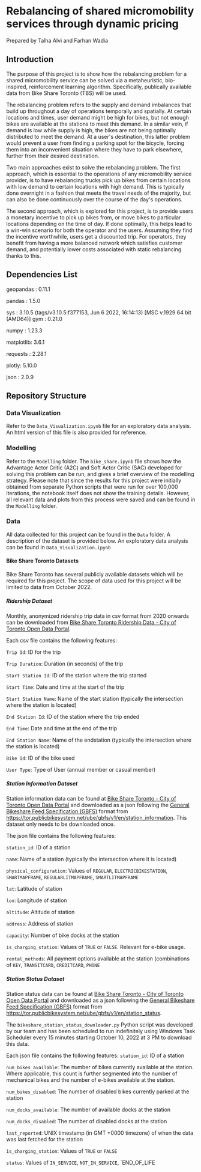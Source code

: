 
# Rebalancing of shared micromobility services through dynamic pricing
Prepared by Talha Alvi and Farhan Wadia

## Introduction
The purpose of this project is to show how the rebalancing problem for a shared micromobility service can be solved via a metaheuristic, bio-inspired, reinforcement learning algorithm. Specifically, publically available data from Bike Share Toronto (TBS) will be used.

The rebalancing problem refers to the supply and demand imbalances that build up throughout a day of operations temporally and spatially. At certain locations and times, user demand might be high for bikes, but not enough bikes are available at the stations to meet this demand. In a similar vein, if demand is low while supply is high, the bikes are not being optimally distributed to meet the demand. At a user's destination, this latter problem would prevent a user from finding a parking spot for the bicycle, forcing them into an inconvenient situation where they have to park elsewhere, further from their desired destination.

Two main approaches exist to solve the rebalancing problem. The first approach, which is essential to the operations of any micromobility service provider, is to have rebalancing trucks pick up bikes from certain locations with low demand to certain locations with high demand. This is typically done overnight in a fashion that meets the travel needs of the majority, but can also be done continuously over the course of the day's operations.

The second approach, which is explored for this project, is to provide users a monetary incentive to pick up bikes from, or move bikes to particular locations depending on the time of day. If done optimally, this helps lead to a win-win scenario for both the operator and the users. Assuming they find the incentive worthwhile, users get a discounted trip. For operators, they benefit from having a more balanced network which satisfies customer demand, and potentially lower costs associated with static rebalancing thanks to this.

## Dependencies List
geopandas : 0.11.1

pandas    : 1.5.0

sys       : 3.10.5 (tags/v3.10.5:f377153, Jun  6 2022, 16:14:13) [MSC v.1929 64 bit (AMD64)]
gym       : 0.21.0

numpy     : 1.23.3

matplotlib: 3.6.1

requests  : 2.28.1

plotly: 5.10.0

json  : 2.0.9

## Repository Structure
### Data Visualization
Refer to the `Data_Visualization.ipynb` file for an exploratory data analysis. An html version of this file is also provided for reference.

### Modelling
Refer to the `Modelling` folder. The `bike_share.ipynb` file shows how the Advantage Actor Critic (A2C) and Soft Actor Critic (SAC) developed for solving this problem can be run, and gives a brief overview of the modelling strategy. Please note that since the results for this project were initially obtained from separate Python scripts that were run for over 100,000 iterations, the notebook itself does not show the training details. However, all relevant data and plots from this process were saved and can be found in the `Modelling` folder. 

### Data
All data collected for this project can be found in the `Data` folder. A description of the dataset is provided below. An exploratory data analysis can be found in `Data_Visualization.ipynb`

#### Bike Share Toronto Datasets
Bike Share Toronto has several publicly available datasets which will be required for this project. The scope of data used for this project will be limited to data from October 2022.

##### Ridership Dataset
Monthly, anonymized ridership trip data in csv format from 2020 onwards can be downloaded from [Bike Share Toronto Ridership Data - City of Toronto Open Data Portal](https://open.toronto.ca/dataset/bike-share-toronto-ridership-data/). 

Each csv file contains the following features:

`Trip Id`: ID for the trip

`Trip Duration`: Duration (in seconds) of the trip

`Start Station Id`: ID of the station where the trip started

`Start Time`: Date and time at the start of the trip

`Start Station Name`: Name of the start station (typically the intersection where the station is located) 

`End Station Id`: ID of the station where the trip ended

`End Time`: Date and time at the end of the trip

`End Station Name`: Name of the endstation (typically the intersection where the station is located) 

`Bike Id`: ID of the bike used

`User Type`: Type of User (annual member or casual member)

##### Station Information Dataset
Station information data can be found at [Bike Share Toronto - City of Toronto Open Data Portal](https://open.toronto.ca/dataset/bike-share-toronto/) and downloaded as a json following the [General Bikeshare Feed Specification \(GBFS\)](https://github.com/MobilityData/gbfs) format from https://tor.publicbikesystem.net/ube/gbfs/v1/en/station_information. This dataset only needs to be downloaded once.

The json file contains the following features:

`station_id`: ID of a station

`name`: Name of a station (typically the intersection where it is located)

`physical_configuration`: Values of `REGULAR`, `ELECTRICBIKESTATION`, `SMARTMAPFRAME`, `REGULARLITMAPFRAME`, `SMARTLITMAPFRAME`

`lat`: Latitude of station

`lon`: Longitude of station

`altitude`: Altitude of station

`address`: Address of station

`capacity`: Number of bike docks at the station

`is_charging_station`: Values of `TRUE` or `FALSE`. Relevant for e-bike usage. 

`rental_methods`: All payment options available at the station (combinations of `KEY`, `TRANSITCARD`, `CREDITCARD`, `PHONE`

##### Station Status Dataset
Station status data can be found at [Bike Share Toronto - City of Toronto Open Data Portal](https://open.toronto.ca/dataset/bike-share-toronto/) and downloaded as a json following the [General Bikeshare Feed Specification \(GBFS\)](https://github.com/MobilityData/gbfs) format from https://tor.publicbikesystem.net/ube/gbfs/v1/en/station_status. 

The `bikeshare_station_status_downloader.py` Python script was developed by our team and has been scheduled to run indefinitely using Windows Task Scheduler every 15 minutes starting October 10, 2022 at 3 PM to download this data.

Each json file contains the following features:
`station_id`: ID of a station

`num_bikes_available`: The number of bikes currently available at the station. Where applicable, this count is further segmented into the number of mechanical bikes and the number of e-bikes available at the station.

`num_bikes_disabled`: The number of disabled bikes currently parked at the station

`num_docks_available`: The number of available docks at the station

`num_docks_disabled`: The number of disabled docks at the station

`last_reported`: UNIX timestamp (in GMT +0000 timezone) of when the data was last fetched for the station

`is_charging_station`: Values of `TRUE` or `FALSE`

`status`: Values of `IN_SERVICE`, `NOT_IN_SERVICE`, `END_OF_LIFE

